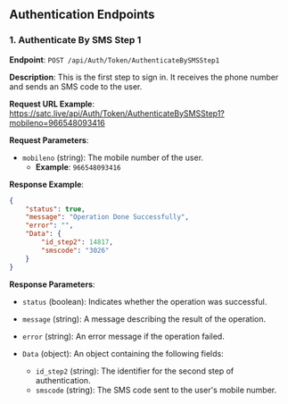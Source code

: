 ## Authentication Endpoints

### 1. Authenticate By SMS Step 1

**Endpoint**: `POST /api/Auth/Token/AuthenticateBySMSStep1`

**Description**: This is the first step to sign in. It receives the phone number and sends an SMS code to the user.

**Request URL Example**:
https://satc.live/api/Auth/Token/AuthenticateBySMSStep1?mobileno=966548093416

**Request Parameters**:
- `mobileno` (string): The mobile number of the user.
  - **Example**: `966548093416`

**Response Example**:
```json
{
    "status": true,
    "message": "Operation Done Successfully",
    "error": "",
    "Data": {
        "id_step2": 14817,
        "smscode": "3026"
    }
}
```
**Response Parameters**:

- `status` (boolean): Indicates whether the operation was successful.

- `message` (string): A message describing the result of the operation.

- `error` (string): An error message if the operation failed.

- `Data` (object): An object containing the following fields:

  - `id_step2` (string): The identifier for the second step of authentication.
  - `smscode` (string): The SMS code sent to the user's mobile number.
